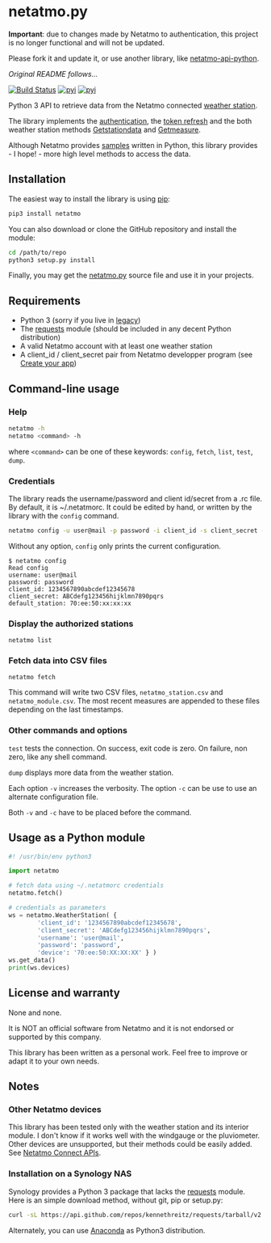 # netatmo.py

**Important**: due to changes made by Netatmo to authentication, this project is no longer functional and will not be updated. 

Please fork it and update it, or use another library, like [netatmo-api-python](https://github.com/philippelt/netatmo-api-python).

*Original README follows...*


[![Build Status](https://travis-ci.org/rene-d/netatmo.svg?branch=master)](https://travis-ci.org/rene-d/netatmo)
[![pyi](https://img.shields.io/pypi/v/netatmo.svg)](https://pypi.python.org/pypi/netatmo)
[![pyi](https://img.shields.io/pypi/pyversions/netatmo.svg)](https://pypi.python.org/pypi/netatmo)

Python 3 API to retrieve data from the Netatmo connected [weather station](https://www.netatmo.com/product/weather/).

The library implements the [authentication](https://dev.netatmo.com/dev/resources/technical/guides/authentication/clientcredentials), the [token refresh](https://dev.netatmo.com/dev/resources/technical/guides/authentication/refreshingatoken) and the both weather station methods [Getstationdata](https://dev.netatmo.com/dev/resources/technical/reference/weatherstation/getstationsdata) and [Getmeasure](https://dev.netatmo.com/dev/resources/technical/reference/common/getmeasure).

Although Netatmo provides [samples](https://dev.netatmo.com/dev/resources/technical/samplessdks/codesamples#) written in Python, this library provides - I hope! - more high level methods to access the data.

## Installation

The easiest way to install the library is using [pip](https://pip.pypa.io/en/stable/):
```bash
pip3 install netatmo
```

You can also download or clone the GitHub repository and install the module:
```bash
cd /path/to/repo
python3 setup.py install
```

Finally, you may get the [netatmo.py](https://github.com/rene-d/netatmo/blob/master/src/netatmo/netatmo.py) source file and use it in your projects.


## Requirements

* Python 3 (sorry if you live in [legacy](https://wiki.python.org/moin/Python2orPython3))
* The [requests](http://docs.python-requests.org/) module (should be included in any decent Python distribution)
* A valid Netatmo account with at least one weather station
* A client\_id / client\_secret pair from Netatmo developper program (see [Create your app](https://dev.netatmo.com/apps/createanapp))

## Command-line usage

### Help

```bash
netatmo -h
netatmo <command> -h
```

where `<command>` can be one of these keywords: `config`, `fetch`, `list`, `test`, `dump`.

### Credentials

The library reads the username/password and client id/secret from a .rc file. By default, it is ~/.netatmorc. It could be edited by hand, or written by the library with the `config` command.

```bash
netatmo config -u user@mail -p password -i client_id -s client_secret -d 70:ee:50:xx:xx:xx
````

Without any option, `config` only prints the current configuration.

    $ netatmo config
    Read config
    username: user@mail
    password: password
    client_id: 1234567890abcdef12345678
    client_secret: ABCdefg123456hijklmn7890pqrs
    default_station: 70:ee:50:xx:xx:xx

### Display the authorized stations

    netatmo list

### Fetch data into CSV files

    netatmo fetch

This command will write two CSV files, `netatmo_station.csv` and `netatmo_module.csv`. The most recent measures are appended to these files depending on the last timestamps.

### Other commands and options

`test` tests the connection. On success, exit code is zero. On failure, non zero, like any shell command.

`dump` displays more data from the weather station.

Each option `-v` increases the verbosity. The option `-c` can be use to use an alternate configuration file.

Both `-v` and `-c` have to be placed before the command.

## Usage as a Python module

```python
#! /usr/bin/env python3

import netatmo

# fetch data using ~/.netatmorc credentials
netatmo.fetch()

# credentials as parameters
ws = netatmo.WeatherStation( {
        'client_id': '1234567890abcdef12345678',
        'client_secret': 'ABCdefg123456hijklmn7890pqrs',
        'username': 'user@mail',
        'password': 'password',
        'device': '70:ee:50:XX:XX:XX' } )
ws.get_data()
print(ws.devices)
```

## License and warranty

None and none.

It is NOT an official software from Netatmo and it is not endorsed or supported by this company.

This library has been written as a personal work. Feel free to improve or adapt it to your own needs.

## Notes

### Other Netatmo devices

This library has been tested only with the weather station and its interior module. I don't know if it works well with the windgauge or the pluviometer. Other devices are unsupported, but their methods could be easily added. See [Netatmo Connect APIs](https://dev.netatmo.com/dev/resources/technical/reference).

### Installation on a Synology NAS

Synology provides a Python 3 package that lacks the [requests](http://python-requests.org/) module. Here is an simple download method, without git, pip or setup.py:

```bash
curl -sL https://api.github.com/repos/kennethreitz/requests/tarball/v2.20.0 | tar -xzf - --strip-components=1 --wildcards '*/requests'
```

Alternately, you can use [Anaconda](https://repo.anaconda.com/archive/) as Python3 distribution.
